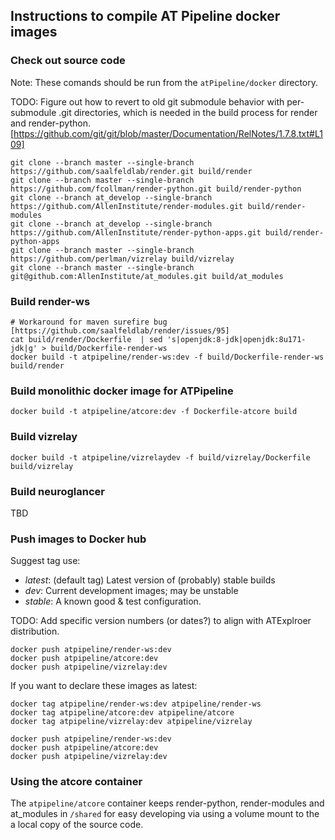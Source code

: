 ## Instructions to compile AT Pipeline docker images

### Check out source code

Note: These comands should be run from the ```atPipeline/docker``` directory.

TODO: Figure out how to revert to old git submodule behavior with per-submodule .git directories, which is needed in the build process for render and render-python.[https://github.com/git/git/blob/master/Documentation/RelNotes/1.7.8.txt#L109]

```console
git clone --branch master --single-branch https://github.com/saalfeldlab/render.git build/render
git clone --branch master --single-branch https://github.com/fcollman/render-python.git build/render-python
git clone --branch at_develop --single-branch https://github.com/AllenInstitute/render-modules.git build/render-modules
git clone --branch at_develop --single-branch https://github.com/AllenInstitute/render-python-apps.git build/render-python-apps
git clone --branch master --single-branch https://github.com/perlman/vizrelay build/vizrelay
git clone --branch master --single-branch git@github.com:AllenInstitute/at_modules.git build/at_modules
```

### Build render-ws

```console
# Workaround for maven surefire bug [https://github.com/saalfeldlab/render/issues/95]
cat build/render/Dockerfile  | sed 's|openjdk:8-jdk|openjdk:8u171-jdk|g' > build/Dockerfile-render-ws
docker build -t atpipeline/render-ws:dev -f build/Dockerfile-render-ws build/render
```

### Build monolithic docker image for ATPipeline

```console
docker build -t atpipeline/atcore:dev -f Dockerfile-atcore build
```

### Build vizrelay
```console
docker build -t atpipeline/vizrelaydev -f build/vizrelay/Dockerfile build/vizrelay
```

### Build neuroglancer

TBD

### Push images to Docker hub

Suggest tag use:
* _latest_: (default tag) Latest version of (probably) stable builds
* _dev_: Current development images; may be unstable
* _stable_: A known good & test configuration.

TODO: Add specific version numbers (or dates?) to align with ATExplroer distribution.

```console
docker push atpipeline/render-ws:dev
docker push atpipeline/atcore:dev
docker push atpipeline/vizrelay:dev
```

If you want to declare these images as latest:
```console
docker tag atpipeline/render-ws:dev atpipeline/render-ws
docker tag atpipeline/atcore:dev atpipeline/atcore
docker tag atpipeline/vizrelay:dev atpipeline/vizrelay

docker push atpipeline/render-ws:dev
docker push atpipeline/atcore:dev
docker push atpipeline/vizrelay:dev
```
### Using the atcore container

The ``atpipeline/atcore`` container keeps render-python, render-modules and at_modules in ```/shared``` for easy developing via using a volume mount to the a local copy of the source code.
